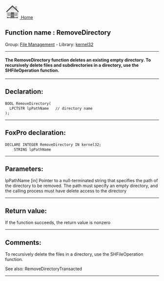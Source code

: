 [<img src="../../images/home.png"> Home ](https://github.com/VFPX/Win32API)  

## Function name : RemoveDirectory
Group: [File Management](../../functions_group.md#File_Management)  -  Library: [kernel32](../../libraries.md#kernel32)  
***  


#### The RemoveDirectory function deletes an existing empty directory. To recursively delete files and subdirectories in a directory, use the SHFileOperation function.
***  


## Declaration:
```foxpro  
BOOL RemoveDirectory(
  LPCTSTR lpPathName   // directory name
);  
```  
***  


## FoxPro declaration:
```foxpro  
DECLARE INTEGER RemoveDirectory IN kernel32;
	STRING lpPathName  
```  
***  


## Parameters:
lpPathName 
[in] Pointer to a null-terminated string that specifies the path of the directory to be removed. The path must specify an empty directory, and the calling process must have delete access to the directory  
***  


## Return value:
If the function succeeds, the return value is nonzero  
***  


## Comments:
To recursively delete the files in a directory, use the SHFileOperation function.  
  
See also: RemoveDirectoryTransacted   
  
***  

